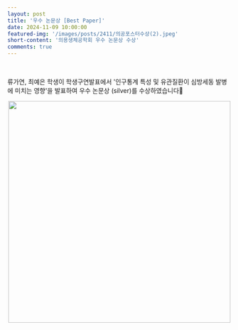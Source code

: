 ```yaml
---
layout: post
title: '우수 논문상 [Best Paper]'
date: 2024-11-09 10:00:00
featured-img: '/images/posts/2411/의공포스터수상(2).jpeg'
short-content: '의용생체공학회 우수 논문상 수상'
comments: true
---
```


<br> 
<p>
류가연, 최예은 학생이 학생구연발표에서 '인구통계 특성 및 유관질환이 심방세동 발병에 미치는 영향'을 발표하여 우수 논문상 (silver)를 수상하였습니다🎊

<div style="display: flex; justify-content: center;">
    <span class="image featured"><img src="{{ site.baseurl }}/images/posts/2411/의공포스터수상(2).jpeg" alt="" style='height: 500px; object-fit: contain;'></span>
</div>

